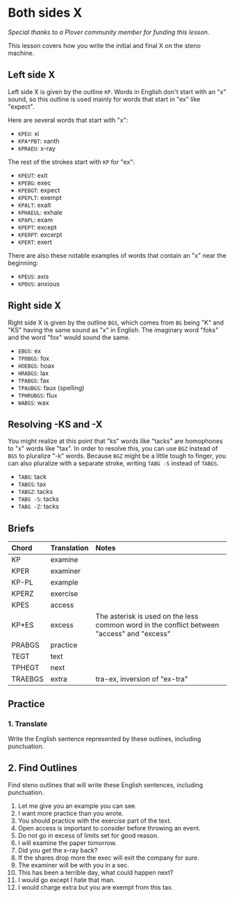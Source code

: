 # Both sides X

_Special thanks to a Plover community member for funding this lesson._

This lesson covers how you write the initial and final X on the steno machine.

## Left side X

Left side X is given by the outline `KP`. Words in English don't start with an "x" sound, so this outline is used mainly for words that start in "ex" like "expect".

<Steno-Display labels="all" stroke="X" />

Here are several words that start with "x":

- `KPEU`: xi
- `KPA*PBT`: xanth
- `KPRAEU`: x-ray

The rest of the strokes start with `KP` for "ex":

- `KPEUT`: exit
- `KPEBG`: exec
- `KPEBGT`: expect
- `KPEPLT`: exempt
- `KPALT`: exalt
- `KPHAEUL`: exhale
- `KPAPL`: exam
- `KPEPT`: except
- `KPERPT`: excerpt
- `KPERT`: exert

There are also these notable examples of words that contain an "x" near the beginning:

- `KPEUS`: axis
- `KPOUS`: anxious

## Right side X

Right side X is given by the outline `BGS`, which comes from `BG` being "K" and "KS" having the same sound as "x" in English. The imaginary word "foks" and the word "fox" would sound the same.

<Steno-Display labels="all" stroke="-X" />

- `EBGS`: ex
- `TPOBGS`: fox
- `HOEBGS`: hoax
- `HRABGS`: lax
- `TPABGS`: fax
- `TPAUBGS`: faux \(spelling\)
- `TPHRUBGS`: flux
- `WABGS`: wax

## Resolving -KS and -X

You might realize at this point that "ks" words like "tacks" are homophones to "x" words like "tax". In order to resolve this, you can use `BGZ` instead of `BGS` to pluralize "-k" words. Because `BGZ` might be a little tough to finger, you can also pluralize with a separate stroke, writing `TABG -S` instead of `TABGS`.

- `TABG`: tack
- `TABGS`: tax
- `TABGZ`: tacks
- `TABG -S`: tacks
- `TABG -Z`: tacks

## Briefs

| Chord   | Translation | Notes                                                                                      |
| :------ | :---------- | :----------------------------------------------------------------------------------------- |
| KP      | examine     |                                                                                            |
| KPER    | examiner    |                                                                                            |
| KP-PL   | example     |                                                                                            |
| KPERZ   | exercise    |                                                                                            |
| KPES    | access      |                                                                                            |
| KP\*ES  | excess      | The asterisk is used on the less common word in the conflict between "access" and "excess" |
| PRABGS  | practice    |                                                                                            |
| TEGT    | text        |                                                                                            |
| TPHEGT  | next        |                                                                                            |
| TRAEBGS | extra       | tra-ex, inversion of "ex-tra"                                                              |

## Practice

### 1. Translate

Write the English sentence represented by these outlines, including punctuation.

## 2. Find Outlines

Find steno outlines that will write these English sentences, including punctuation.

1. Let me give you an example you can see.
2. I want more practice than you wrote.
3. You should practice with the exercise part of the text.
4. Open access is important to consider before throwing an event.
5. Do not go in excess of limits set for good reason.
6. I will examine the paper tomorrow.
7. Did you get the x-ray back?
8. If the shares drop more the exec will exit the company for sure.
9. The examiner will be with you in a sec.
10. This has been a terrible day, what could happen next?
11. I would go except I hate that man.
12. I would charge extra but you are exempt from this tax.
